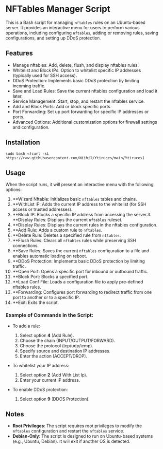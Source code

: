 # NFTables Manager Script

This is a Bash script for managing `nftables` rules on an Ubuntu-based server. It provides an interactive menu for users to perform various operations, including configuring `nftables`, adding or removing rules, saving configurations, and setting up DDoS protection.

## Features

- Manage nftables: Add, delete, flush, and display nftables rules.
- Whitelist and Block IPs: Option to whitelist specific IP addresses (typically used for SSH access).
- DDoS Protection: Implements basic DDoS protection by limiting incoming traffic.
- Save and Load Rules: Save the current nftables configuration and load it later.
- Service Management: Start, stop, and restart the nftables service.
- Add and Block Ports: Add or block specific ports.
- Port Forwarding: Set up port forwarding for specific IP addresses or ports.
- Advanced Options: Additional customization options for firewall settings and configuration.


## Installation

```
sudo bash <(curl -sL https://raw.githubusercontent.com/Niihil/Ytiruces/main/Ytiruces)
```

## Usage

When the script runs, it will present an interactive menu with the following options:

1. **Wizard Nftable: Initializes basic `nftables` tables and chains.
2. **WithList IP: Adds the current IP address to the whitelist (for SSH access or trusted addresses).
3. **Block IP: Blocks a specific IP address from accessing the server.3. **Display Rules: Displays the current `nftables` ruleset.
4. **Display Rules: Displays the current rules in the nftables configuration.
5. **Add Rule: Adds a custom rule to `nftables`.
6. **Delete Rule: Deletes a specified rule from `nftables`.
7. **Flush Rules: Clears all `nftables` rules while preserving SSH connections.
8. **Save Rules: Saves the current `nftables` configuration to a file and enables automatic loading on reboot.
9. **DDoS Protection: Implements basic DDoS protection by limiting traffic.
10. **Open Port: Opens a specific port for inbound or outbound traffic.
11. **Block Port: Blocks a specified port.
12. **Load Conf File: Loads a configuration file to apply pre-defined nftables rules.
13. **Forwarding: Configures port forwarding to redirect traffic from one port to another or to a specific IP.
14. **Exit: Exits the script.


### Example of Commands in the Script:

- To add a rule:
  1. Select option **4** (Add Rule).
  2. Choose the chain (INPUT/OUTPUT/FORWARD).
  3. Choose the protocol (tcp/udp/icmp).
  4. Specify source and destination IP addresses.
  5. Enter the action (ACCEPT/DROP).

- To whitelist your IP address:
  1. Select option **2** (Add With List Ip).
  2. Enter your current IP address.

- To enable DDoS protection:
  1. Select option **9** (DDOS Protection).

## Notes

- **Root Privileges**: The script requires root privileges to modify the `nftables` configuration and restart the `nftables` service.
- **Debian-Only**: The script is designed to run on Ubuntu-based systems (e.g., Ubuntu, Debian). It will exit if another OS is detected.




